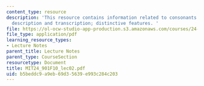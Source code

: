```yaml
---
content_type: resource
description: 'This resource contains information related to consonants: articulatory
  description and transcription; distinctive features. '
file: https://ol-ocw-studio-app-production.s3.amazonaws.com/courses/24-901-language-and-its-structure-i-phonology-fall-2010/b5beddc9a9eb69d35639e993c284c203_MIT24_901F10_lec02.pdf
file_type: application/pdf
learning_resource_types:
- Lecture Notes
parent_title: Lecture Notes
parent_type: CourseSection
resourcetype: Document
title: MIT24_901F10_lec02.pdf
uid: b5beddc9-a9eb-69d3-5639-e993c284c203
---
```

